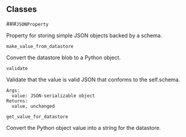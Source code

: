 # 










## Classes
    
    
###`JSONProperty`

Property for storing simple JSON objects backed by a schema.

        
        
            

`make_value_from_datastore`

Convert the datastore blob to a Python object.

            

`validate`

Validate that the value is valid JSON that conforms to the self.schema.

    Args:
      value: JSON-serializable object
    Returns:
      value, unchanged
    

            

`get_value_for_datastore`

Convert the Python object value into a string for the datastore.

            

        

    
